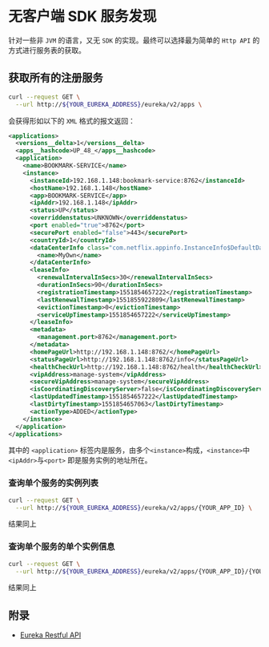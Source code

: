 # 无客户端 SDK 服务发现

针对一些非 `JVM` 的语言，又无 `SDK` 的实现。最终可以选择最为简单的 `Http API` 的方式进行服务表的获取。

## 获取所有的注册服务

```bash
curl --request GET \
  --url http://${YOUR_EUREKA_ADDRESS}/eureka/v2/apps \
```

会获得形如以下的 `XML` 格式的报文返回：

```xml
<applications>
  <versions__delta>1</versions__delta>
  <apps__hashcode>UP_48_</apps__hashcode>
  <application>
    <name>BOOKMARK-SERVICE</name>
    <instance>
      <instanceId>192.168.1.148:bookmark-service:8762</instanceId>
      <hostName>192.168.1.148</hostName>
      <app>BOOKMARK-SERVICE</app>
      <ipAddr>192.168.1.148</ipAddr>
      <status>UP</status>
      <overriddenstatus>UNKNOWN</overriddenstatus>
      <port enabled="true">8762</port>
      <securePort enabled="false">443</securePort>
      <countryId>1</countryId>
      <dataCenterInfo class="com.netflix.appinfo.InstanceInfo$DefaultDataCenterInfo">
        <name>MyOwn</name>
      </dataCenterInfo>
      <leaseInfo>
        <renewalIntervalInSecs>30</renewalIntervalInSecs>
        <durationInSecs>90</durationInSecs>
        <registrationTimestamp>1551854657222</registrationTimestamp>
        <lastRenewalTimestamp>1551855922809</lastRenewalTimestamp>
        <evictionTimestamp>0</evictionTimestamp>
        <serviceUpTimestamp>1551854657222</serviceUpTimestamp>
      </leaseInfo>
      <metadata>
        <management.port>8762</management.port>
      </metadata>
      <homePageUrl>http://192.168.1.148:8762/</homePageUrl>
      <statusPageUrl>http://192.168.1.148:8762/info</statusPageUrl>
      <healthCheckUrl>http://192.168.1.148:8762/health</healthCheckUrl>
      <vipAddress>manage-system</vipAddress>
      <secureVipAddress>manage-system</secureVipAddress>
      <isCoordinatingDiscoveryServer>false</isCoordinatingDiscoveryServer>
      <lastUpdatedTimestamp>1551854657222</lastUpdatedTimestamp>
      <lastDirtyTimestamp>1551854657063</lastDirtyTimestamp>
      <actionType>ADDED</actionType>
    </instance>
  </application>
</applications>
```

其中的 `<application>` 标签内是服务，由多个`<instance>`构成，`<instance>`中 `<ipAddr>`与`<port>` 即是服务实例的地址所在。

### 查询单个服务的实例列表

```bash
curl --request GET \
  --url http://${YOUR_EUREKA_ADDRESS}/eureka/v2/apps/{YOUR_APP_ID} \
```

结果同上

### 查询单个服务的单个实例信息

```bash
curl --request GET \
  --url http://${YOUR_EUREKA_ADDRESS}/eureka/v2/apps/{YOUR_APP_ID}/{YOUR_INSTANCE_ID} \
```

结果同上

## 附录

- [Eureka Restful API](https://github.com/Netflix/eureka/wiki/Eureka-REST-operations)
